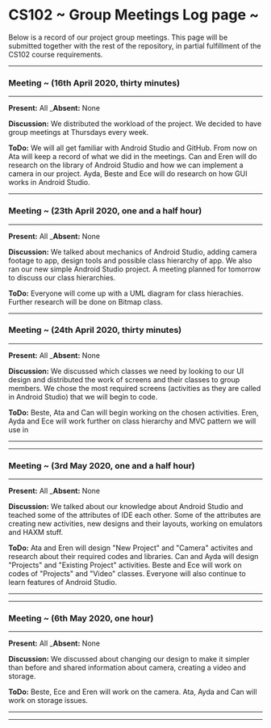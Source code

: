 # CS102 ~ Group Meetings Log page ~

Below is a record of our project group meetings. This page will be submitted together with the rest of the repository, in partial fulfillment of the CS102 course requirements.

****
### Meeting ~ (16th April 2020, thirty minutes)
****
**Present:** All  _**Absent:** None

**Discussion:** 
We distributed the workload of the project. We decided to have group meetings at Thursdays every week.

**ToDo:** 
We will all get familiar with Android Studio and GitHub.
From now on Ata will keep a record of what we did in the meetings.
Can and Eren will do research on the library of Android Studio and how we can implement a camera in our project.
Ayda, Beste and Ece will do research on how GUI works in Android Studio.

****
### Meeting ~ (23th April 2020, one and a half hour)
****
**Present:** All  _**Absent:** None

**Discussion:** 
We talked about mechanics of Android Studio, adding camera footage to app, design tools and possible class hierarchy of app.
We also ran our new simple Android Studio project.
A meeting planned for tomorrow to discuss our class hierarchies.

**ToDo:**
Everyone will come up with a UML diagram for class hierachies.
Further research will be done on Bitmap class.

****
### Meeting ~ (24th April 2020, thirty minutes)
****
**Present:** All  _**Absent:** None

**Discussion:** 
We discussed which classes we need by looking to our UI design and distributed the work of screens and their classes to group members.
We chose the most required screens (activities as they are called in Android Studio) that we will begin to code.

**ToDo:** 
Beste, Ata and Can will begin working on the chosen activities.
Eren, Ayda and Ece will work further on class hierarchy and MVC pattern we will use in
****

****
### Meeting ~ (3rd May 2020, one and a half hour)
****
**Present:** All  _**Absent:** None

**Discussion:** 
We talked about our knowledge about Android Studio and teached some of the attributes of IDE each other. Some of the attributes are creating new activities, new designs and their layouts, working on emulators and HAXM stuff.


**ToDo:**
Ata and Eren will design "New Project" and "Camera" activites and research about their required codes and libraries.
Can and Ayda will design "Projects" and "Existing Project" activities.
Beste and Ece will work on codes of "Projects" and "Video" classes.
Everyone will also continue to learn features of Android Studio.

****

****
### Meeting ~ (6th May 2020, one hour)
****
**Present:** All  _**Absent:** None

**Discussion:** 
We discussed about changing our design to make it simpler than before and shared information about camera, creating a video and storage.


**ToDo:** 
Beste, Ece and Eren will work on the camera. 
Ata, Ayda and Can will work on storage issues.

****
****

